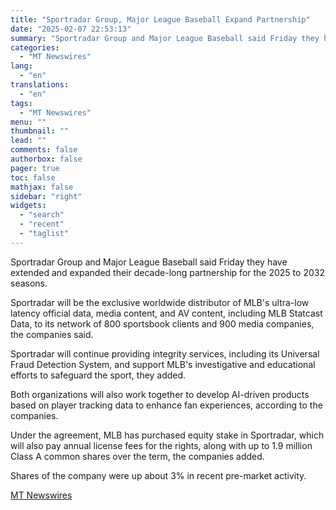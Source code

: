 ```yaml
---
title: "Sportradar Group, Major League Baseball Expand Partnership"
date: "2025-02-07 22:53:13"
summary: "Sportradar Group and Major League Baseball said Friday they have extended and expanded their decade-long partnership for the 2025 to 2032 seasons. Sportradar will be the exclusive worldwide distributor of MLB's ultra-low latency official data, media content, and AV content, including MLB Statcast Data, to its network of 800 sportsbook..."
categories:
  - "MT Newswires"
lang:
  - "en"
translations:
  - "en"
tags:
  - "MT Newswires"
menu: ""
thumbnail: ""
lead: ""
comments: false
authorbox: false
pager: true
toc: false
mathjax: false
sidebar: "right"
widgets:
  - "search"
  - "recent"
  - "taglist"
---
```


Sportradar Group and Major League Baseball said Friday they have extended and expanded their decade-long partnership for the 2025 to 2032 seasons.

Sportradar will be the exclusive worldwide distributor of MLB's ultra-low latency official data, media content, and AV content, including MLB Statcast Data, to its network of 800 sportsbook clients and 900 media companies, the companies said.

Sportradar will continue providing integrity services, including its Universal Fraud Detection System, and support MLB's investigative and educational efforts to safeguard the sport, they added.

Both organizations will also work together to develop AI-driven products based on player tracking data to enhance fan experiences, according to the companies.

Under the agreement, MLB has purchased equity stake in Sportradar, which will also pay annual license fees for the rights, along with up to 1.9 million Class A common shares over the term, the companies added.

Shares of the company were up about 3% in recent pre-market activity.

[MT Newswires](https://www.tradingview.com/news/mtnewswires.com:20250207:A3312603:0/)
